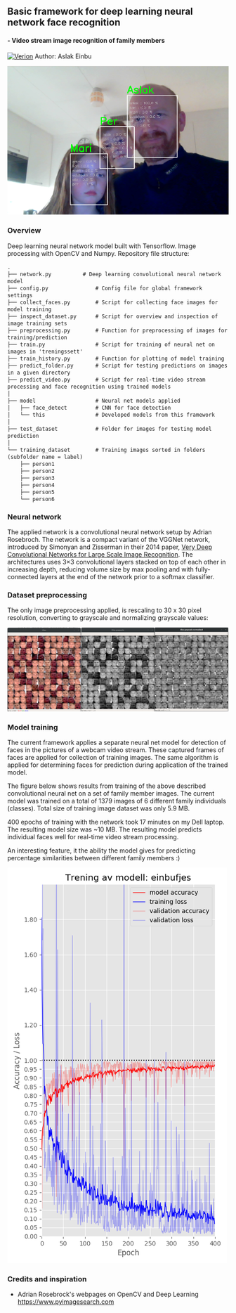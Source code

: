 
## Basic framework for deep learning neural network face recognition

#### - Video stream image recognition of family members
[![Verion](https://img.shields.io/badge/Version-v.1.10-silver)](https://legarage.wordpress.com/)
Author: Aslak Einbu

![alt text](./readme_images/screenshot.png "Screenshot")


### Overview

Deep learning neural network model built with Tensorflow. Image processing with OpenCV and Numpy.
Repository file structure:

```
.
├── network.py   	    # Deep learning convolutional neural network model
├── config.py               # Config file for global framework settings 
├── collect_faces.py        # Script for collecting face images for model training 
├── inspect_dataset.py      # Script for overview and inspection of image training sets 
├── preprocessing.py        # Function for preprocessing of images for training/prediction  
├── train.py                # Script for training of neural net on images in 'treningssett'  
├── train_history.py        # Function for plotting of model training
├── predict_folder.py       # Script for testing predictions on images in a given directory
├── predict_video.py        # Script for real-time video stream processing and face recognition using trained models
│
├── model                   # Neural net models applied
│   ├── face_detect         # CNN for face detection
│   └── this                # Developed models from this framework
│ 
├── test_dataset            # Folder for images for testing model prediction
│ 
└── training_dataset        # Training images sorted in folders (subfolder name = label)        
    ├── person1
    ├── person2
    ├── person3
    ├── person4
    ├── person5
    └── person6
```

### Neural network
The applied network is a convolutional neural network setup by Adrian Rosebroch. The network is a
compact variant of the VGGNet network, introduced by Simonyan and Zisserman in their 2014 paper, 
[Very Deep Convolutional Networks for Large Scale Image Recognition](https://arxiv.org/abs/1409.1556).
The architectures uses 3×3 convolutional layers stacked on top of each other in increasing depth,
reducing volume size by max pooling and with fully-connected layers at the end of the network prior to 
a softmax classifier.

### Dataset preprocessing
The only image preprocessing applied, is rescaling to 30 x 30 pixel resolution, converting to grayscale 
and normalizing grayscale values:

![alt text](./readme_images/dataset.png "One class for training")


### Model training
The current framework applies a separate neural net model for detection of faces in the pictures of a webcam video stream. 
These captured frames of faces are applied for collection of training images. The same algorithm is applied for determining 
faces for prediction during application of the trained model.

The figure below shows results from training of the above described convolutional neural net on a set of family member images.
The current model was trained on a total of 1379 images of 6 different family individuals (classes). 
Total size of training image dataset was only 5.9 MB.

400 epochs of training with the network took 17 minutes on my Dell laptop.
The resulting model size was ~10 MB. The resulting model predicts individual faces well for real-time video stream processing.

An interesting feature, it the ability the model gives for predicting percentage similarities between different family members :)


![alt text](./readme_images/train.png "Neural net training")


### Credits and inspiration
- Adrian Rosebrock's webpages on OpenCV and Deep Learning https://www.pyimagesearch.com



